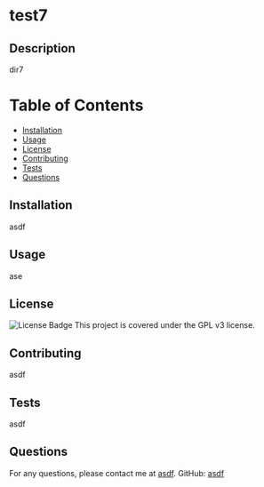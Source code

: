 # test7

## Description
dir7

# Table of Contents
- [Installation](#installation)
- [Usage](#usage)
- [License](#license)
- [Contributing](#contributing)
- [Tests](#tests)
- [Questions](#questions)

## Installation
asdf

## Usage
ase

## License
![License Badge](https://img.shields.io/badge/license-GPL%20v3-blue.svg)
This project is covered under the GPL v3 license.

## Contributing
asdf

## Tests
asdf

## Questions
For any questions, please contact me at [asdf](mailto:asdf).
GitHub: [asdf](https://github.com/asdf)